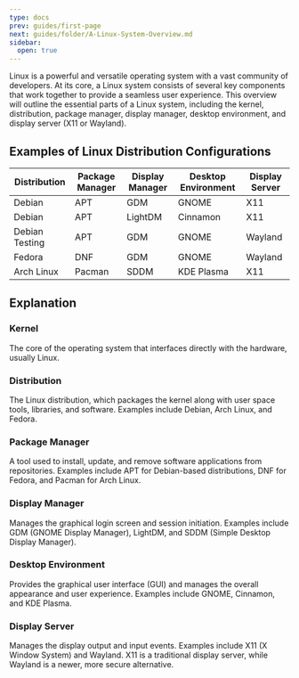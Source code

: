 ```yaml
---
type: docs
prev: guides/first-page
next: guides/folder/A-Linux-System-Overview.md
sidebar:
  open: true
---
```


Linux is a powerful and versatile operating system with a vast community of developers. At its core, a Linux system consists of several key components that work together to provide a seamless user experience. This overview will outline the essential parts of a Linux system, including the kernel, distribution, package manager, display manager, desktop environment, and display server (X11 or Wayland).

## Examples of Linux Distribution Configurations

| **Distribution**   | **Package Manager** | **Display Manager** | **Desktop Environment** | **Display Server** |
|--------------------|----------------------|----------------------|-------------------------|--------------------|
| Debian             | APT                  | GDM                  | GNOME                   | X11                |
| Debian             | APT                  | LightDM              | Cinnamon                | X11                |
| Debian Testing     | APT                  | GDM                  | GNOME                   | Wayland            |
| Fedora             | DNF                  | GDM                  | GNOME                   | Wayland            |
| Arch Linux         | Pacman               | SDDM                 | KDE Plasma              | X11                |

## Explanation

### Kernel
The core of the operating system that interfaces directly with the hardware, usually Linux.

### Distribution
The Linux distribution, which packages the kernel along with user space tools, libraries, and software. Examples include Debian, Arch Linux, and Fedora.

### Package Manager
A tool used to install, update, and remove software applications from repositories. Examples include APT for Debian-based distributions, DNF for Fedora, and Pacman for Arch Linux.

### Display Manager
Manages the graphical login screen and session initiation. Examples include GDM (GNOME Display Manager), LightDM, and SDDM (Simple Desktop Display Manager).

### Desktop Environment
Provides the graphical user interface (GUI) and manages the overall appearance and user experience. Examples include GNOME, Cinnamon, and KDE Plasma.

### Display Server
Manages the display output and input events. Examples include X11 (X Window System) and Wayland. X11 is a traditional display server, while Wayland is a newer, more secure alternative.